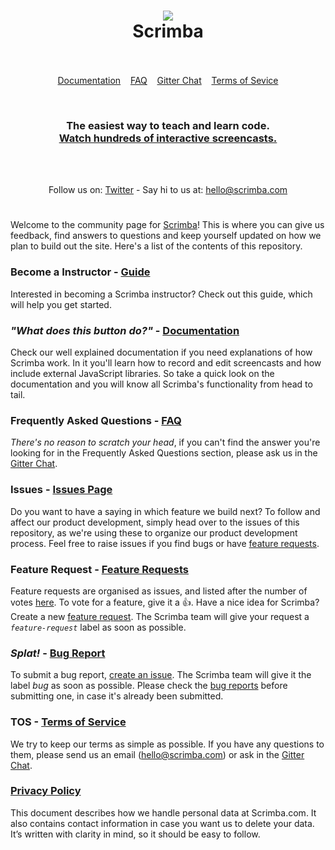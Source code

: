 <h1 align="center">
	<img src="http://osloedtech.no/wp-content/uploads/2017/02/Scrimba-logo.jpg">
	<br>
  <span>Scrimba</span>
  <br>
  <br>
</h1>

<p align="center">
	<a href="DOCS.md">Documentation</a>&nbsp;&nbsp;&nbsp;
  <a href="FAQ.md">FAQ</a>&nbsp;&nbsp;&nbsp;
	<a href="https://gitter.im/scrimba_community/Lobby?utm_source=badge&utm_medium=badge&utm_campaign=pr-badge&utm_content=badge">Gitter Chat</a>&nbsp;&nbsp;&nbsp;
  <a href="TERMS.md">Terms of Sevice</a>
</p>

<br>

<h3 align="center">
	The easiest way to teach and learn code.
	<br>
	<a href="https://scrimba.com/">Watch hundreds of interactive screencasts.</a>
</h3>

<br>
<br>

<p align="center">
Follow us on: <a href="https://twitter.com/scrimba_com">Twitter</a> - Say hi to us  at: <a href="mailto:hello@scrimba.com">hello@scrimba.com</a>
</p>

<h1 align="center"></h1>

Welcome to the community page for [Scrimba](https://scrimba.com/)! This is where you can give us feedback, find answers to questions and keep yourself updated on how we plan to build out the site. Here's a list of the contents of this repository.

### Become a Instructor - <a href="INSTRUCTORS.md">Guide</a>
Interested in becoming a Scrimba instructor? Check out this guide, which will help you get started.

### _"What does this button do?"_ - <a href="DOCS.md">Documentation</a>
Check our well explained documentation if you need explanations of how Scrimba work. In it you'll learn how to record and edit screencasts and how include external JavaScript libraries. So take a quick look on the documentation and you will know all Scrimba's functionality from head to tail.

### Frequently Asked Questions - <a href="FAQ.md">FAQ</a>
_There's no reason to scratch your head_, if you can't find the answer you're looking for in the Frequently Asked Questions section, please ask us in the [Gitter Chat](https://gitter.im/scrimba_community/Lobby?utm_source=badge&utm_medium=badge&utm_campaign=pr-badge&utm_content=badge).

### Issues  - <a href="https://github.com/scrimba/community/issues">Issues Page</a>
Do you want to have a saying in which feature we build next? To follow and affect our product development, simply head over to the issues of this repository, as we're using these to organize our product development process. Feel free to raise issues if you find bugs or have <a href="https://github.com/scrimba/community/issues?q=is%3Aopen+is%3Aissue+label%3Afeature-request+sort%3Areactions-%2B1-desc">feature requests</a>.

### Feature Request - <a href="https://github.com/scrimba/community/issues?q=is%3Aopen+is%3Aissue+label%3Afeature-request+sort%3Areactions-%2B1-desc">Feature Requests</a>

Feature requests are organised as issues, and listed after the number of votes <a href="https://github.com/scrimba/community/issues?q=is%3Aopen+is%3Aissue+label%3Afeature-request+sort%3Areactions-%2B1-desc">here</a>. To vote for a feature, give it a :+1:. Have a nice idea for Scrimba? Create a new <a href="https://github.com/scrimba/community/issues/new">feature request</a>. The Scrimba team will give your request a _`feature-request`_ label as soon as possible.

### _Splat!_ -  <a href="https://github.com/scrimba/community/issues?q=is%3Aopen+is%3Aissue+label%3Abug">Bug Report</a>
To submit a bug report, <a href="https://github.com/scrimba/community/issues/new">create an issue</a>. The Scrimba team will give it the label *bug* as soon as possible. Please check the [bug reports](https://github.com/scrimba/community/issues?q=is%3Aopen+is%3Aissue+label%3Abug) before submitting one, in case it's already been submitted.

### TOS - <a href="TERMS.md">Terms of Service</a>
We try to keep our terms as simple as possible. If you have any questions to them, please send us an email (<a href="mailto:hello@scrimba.com">hello@scrimba.com</a>) or ask in the [Gitter Chat](https://gitter.im/scrimba_community/Lobby?utm_source=badge&utm_medium=badge&utm_campaign=pr-badge&utm_content=badge).

### <a href="PRIVACY.md">Privacy Policy</a>
This document describes how we handle personal data at Scrimba.com. It also contains contact information in case you want us to delete your data. It’s written with clarity in mind, so it should be easy to follow.